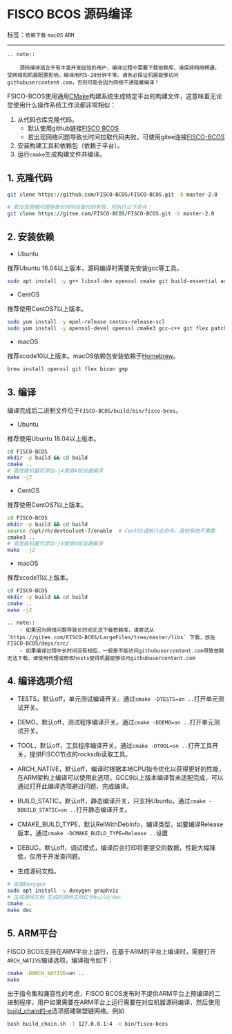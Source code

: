# FISCO BCOS 源码编译

标签：``依赖下载`` ``macOS`` ``ARM``

----

```eval_rst
.. note::

    源码编译适合于有丰富开发经验的用户，编译过程中需要下载依赖库，请保持网络畅通。受网络和机器配置影响，编译用时5-20分钟不等。请务必保证机器能够访问githubusercontent.com，否则可能会因为网络不通阻塞编译！
```

FSICO-BCOS使用通用[CMake](https://cmake.org)构建系统生成特定平台的构建文件，这意味着无论您使用什么操作系统工作流都非常相似：

1. 从代码仓库克隆代码。
    - 默认使用github链接[FISCO BCOS](https://github.com/FISCO-BCOS/FISCO-BCOS/tree/master-2.0)
    - 若出现网络问题导致长时间拉取代码失败，可使用gitee连接[FISCO-BCOS](https://gitee.com/FISCO-BCOS/FISCO-BCOS/tree/master-2.0/)
2. 安装构建工具和依赖包（依赖于平台）。
3. 运行`cmake`生成构建文件并编译。

## 1. 克隆代码

```bash
git clone https://github.com/FISCO-BCOS/FISCO-BCOS.git -b master-2.0

# 若出现网络问题导致长时间拉取代码失败，可执行以下命令：
git clone https://gitee.com/FISCO-BCOS/FISCO-BCOS.git -b master-2.0
```

## 2. 安装依赖

- Ubuntu

推荐Ubuntu 16.04以上版本，源码编译时需要先安装gcc等工具。

```bash
sudo apt install -y g++ libssl-dev openssl cmake git build-essential autoconf texinfo flex patch bison libgmp-dev zlib1g-dev automake libtool
```

- CentOS

推荐使用CentOS7以上版本。

```bash
sudo yum install -y epel-release centos-release-scl
sudo yum install -y openssl-devel openssl cmake3 gcc-c++ git flex patch bison gmp-static devtoolset-7
```

- macOS

推荐xcode10以上版本。macOS依赖包安装依赖于[Homebrew](https://brew.sh/)。

```bash
brew install openssl git flex bison gmp
```

## 3. 编译

编译完成后二进制文件位于`FISCO-BCOS/build/bin/fisco-bcos`。

- Ubuntu

推荐使用Ubuntu 18.04以上版本。

```bash
cd FISCO-BCOS
mkdir -p build && cd build
cmake ..
# 高性能机器可添加-j4使用4核加速编译
make -j2
```

- CentOS

推荐使用CentOS7以上版本。

```bash
cd FISCO-BCOS
mkdir -p build && cd build
source /opt/rh/devtoolset-7/enable  # CentOS请执行此命令，其他系统不需要
cmake3 ..
# 高性能机器可添加-j4使用4核加速编译
make  -j2
```

- macOS

推荐xcode11以上版本。

```bash
cd FISCO-BCOS
mkdir -p build && cd build
cmake ..
make -j2
```

```eval_rst
.. note::
    - 如果因为网络问题导致长时间无法下载依赖库，请尝试从 `https://gitee.com/FISCO-BCOS/LargeFiles/tree/master/libs` 下载，放在FISCO-BCOS/deps/src/
    - 如果编译过程中长时间没有相应，一般是不能访问githubusercontent.com导致依赖无法下载，请使用代理或修改hosts使得机器能够访问githubusercontent.com
```

## 4. 编译选项介绍

- TESTS，默认off，单元测试编译开关。通过`cmake -DTESTS=on ..`打开单元测试开关。
- DEMO，默认off，测试程序编译开关。通过`cmake -DDEMO=on ..`打开单元测试开关。
- TOOL，默认off，工具程序编译开关。通过`cmake -DTOOL=on ..`打开工具开关，提供FISCO节点的rocksdb读取工具。
- ARCH_NATIVE，默认off，编译时根据本地CPU指令优化以获得更好的性能，在ARM架构上编译可以使用此选项。GCC9以上版本编译暂未适配完成，可以通过打开此编译选项避过问题，完成编译。
- BUILD_STATIC，默认off，静态编译开关，只支持Ubuntu。通过`cmake -DBUILD_STATIC=on ..`打开静态编译开关。
- CMAKE_BUILD_TYPE，默认RelWithDebInfo，编译类型，如要编译Release版本，通过`cmake -DCMAKE_BUILD_TYPE=Release ..`设置
- DEBUG，默认off，调试模式，编译后会打印将要提交的数据，性能大幅降低，仅用于开发查问题。

- 生成源码文档。
```bash
# 安装Doxygen
sudo apt install -y doxygen graphviz
# 生成源码文档 生成的源码文档位于build/doc
cmake ..
make doc
```

## 5. ARM平台

FISCO BCOS支持在ARM平台上运行，在基于ARM的平台上编译时，需要打开`ARCH_NATIVE`编译选项。编译指令如下：

```bash
cmake -DARCH_NATIVE=on ..
make
```

出于指令集和兼容性的考虑，FISCO BCOS发布时不提供ARM平台上预编译的二进制程序，用户如果需要在ARM平台上运行需要在对应机器源码编译，然后使用[build_chain的-e](../manual/build_chain.html#e-optional)选项搭建联盟链网络。例如

```bash
bash build_chain.sh -l 127.0.0.1:4 -e bin/fisco-bcos
```